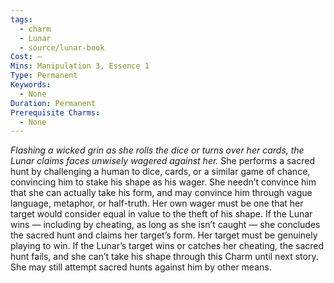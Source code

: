 ```yaml
---
tags:
  - charm
  - Lunar
  - source/lunar-book
Cost: —
Mins: Manipulation 3, Essence 1
Type: Permanent
Keywords:
  - None
Duration: Permanent
Prerequisite Charms:
  - None
---
```

*Flashing a wicked grin as she rolls the dice or turns over her cards, the Lunar claims faces unwisely wagered against her.*
She performs a sacred hunt by challenging a human to dice, cards, or a similar game of chance, convincing him to stake his shape as his wager. She needn’t convince him that she can actually take his form, and may convince him through vague language, metaphor, or half-truth. Her own wager must be one that her target would consider equal in value to the theft of his shape. If the Lunar wins — including by cheating, as long as she isn’t caught — she concludes the sacred hunt and claims her target’s form. Her target must be genuinely playing to win. If the Lunar’s target wins or catches her cheating, the sacred hunt fails, and she can’t take his shape through this Charm until next story. She may still attempt sacred hunts against him by other means.